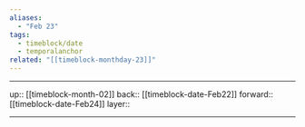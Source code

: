 ```yaml
---
aliases:
  - "Feb 23"
tags:
  - timeblock/date
  - temporalanchor
related: "[[timeblock-monthday-23]]"
---
```




***

up:: [[timeblock-month-02]]
back:: [[timeblock-date-Feb22]]
forward:: [[timeblock-date-Feb24]]
layer:: 

***
